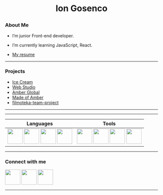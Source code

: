 # <p align="center">Ion Gosenco</p>

### About Me

- I’m junior Front-end developer.
- I’m currently learning JavaScript, React.

- [My resume](https://IvanBayern.github.io/resume/)

<!-- - :telescope: I’m junior Front-end developer.
- :seedling: I’m currently learning JavaScript, React.

- :octocat: [My resume](https://IvanBayern.github.io/resume/) -->

---

### Projects

- [Ice Cream](https://ivanbayern.github.io/team-project-ic/)
- [Web Studio](https://ivanbayern.github.io/goit-markup-hw-08/)
- [Amber Global](https://amberglobal.group/)
- [Made of Amber](https://ivanbayern.github.io/amber-tiles/)
- [filmoteka-team-project](https://ivanBayern.github.io/filmoteka-team-project/)

---

<!--
| **GitHub Analytics** | **Codewars** |
| -------------------- | ------------ |

| ![Statistic](https://github-readme-stats.vercel.app/api/top-langs/?username=ivanbayern
&layout=compact&theme=github_dark&border_color=1d1d1f&card_width=400) | <a href="https://www.codewars.com/users/ivanbayern
"><img src="https://www.codewars.com/users/ivanbayern
/badges/large" alt="codewars profile badge"></a> | -->

---

| **Languages**                                                                                                                                                                                                                                                                                                                                                                                                                                                                                                                                                                                           | **Tools**                                                                                                                                                                                                                                                                                                                                                                                                                                                                                                                                                                                               |
| ------------------------------------------------------------------------------------------------------------------------------------------------------------------------------------------------------------------------------------------------------------------------------------------------------------------------------------------------------------------------------------------------------------------------------------------------------------------------------------------------------------------------------------------------------------------------------------------------------- | ------------------------------------------------------------------------------------------------------------------------------------------------------------------------------------------------------------------------------------------------------------------------------------------------------------------------------------------------------------------------------------------------------------------------------------------------------------------------------------------------------------------------------------------------------------------------------------------------------- |
| <img src="https://user-images.githubusercontent.com/96209694/197349404-84265127-4f0e-4c09-870c-b8fa2aa1fdde.png" style="width:50px; height:50px"> <img src="https://user-images.githubusercontent.com/96209694/197349416-a35cbd14-1553-49d3-b4e1-43c50f50bb7e.png" style="width:50px; height:50px"> <img src="https://user-images.githubusercontent.com/96209694/197349421-fe45089b-2d88-4c5a-bc91-84cec9f67fd0.png" style="width:50px; height:50px"> <img src="https://user-images.githubusercontent.com/96209694/197349430-7ebc6bc6-feec-4442-bc84-d78dd70f4595.png" style="width:50px; height:50px"> | <img src="https://user-images.githubusercontent.com/96209694/197349543-a4c2643a-edc4-4bae-98ca-2c0d21a0ccd7.png" style="width:50px; height:50px"> <img src="https://user-images.githubusercontent.com/96209694/197349557-da93dd89-1999-4a45-9eee-4918d2854d1d.png" style="width:50px; height:50px"> <img src="https://user-images.githubusercontent.com/96209694/197349632-5ae55138-5f75-41f8-a255-9580f41d3eab.png" style="width:50px; height:50px"> <img src="https://user-images.githubusercontent.com/96209694/197349689-1e6ee8b1-7c3f-429b-9bc7-2c03f6cd33fa.png" style="width:50px; height:50px"> |

---

<!-- ### Courses

- [GoIT Full Stack Developer](https://github.com/savchyndd/hw-goit-fullstack/blob/main/README.md#home-work-goit-course-full-stack-developer)
  - [x] [HTML&CSS](https://github.com/savchyndd/hw-goit-fullstack/blob/main/README.md#html--css)
  - [x] [JavaScript](https://github.com/savchyndd/hw-goit-fullstack/blob/main/README.md#javascript)

--- -->

### Connect with me

[<img src="https://user-images.githubusercontent.com/96209694/197349837-9a197b23-2a08-4c01-92b9-22c9cfca6faa.png" style="width:50px; height:50px" >](https://github.com/ivanbayern)
[<img src="https://user-images.githubusercontent.com/96209694/197349355-31009bb6-8171-4533-adf5-2d1f60d00230.png" style="width:50px; height:50px" >](https://www.linkedin.com/in/ion-gosenco-384152220/)
[<img src="https://user-images.githubusercontent.com/96209694/197350945-d92dab8d-5075-4a38-9065-25325ba8cac4.png" style="width:50px; height:50px" >](mailto:ivanbayern42@gmail.com)

---

<!-- ![React](https://img.shields.io/badge/React-20232A?style=for-the-badge&logo=react&logoColor=61DAFB)
![TypeScript](https://img.shields.io/badge/typescript-%23007ACC.svg?style=for-the-badge&logo=typescript&logoColor=white)
![Webpack](https://img.shields.io/badge/webpack-%238DD6F9.svg?style=for-the-badge&logo=webpack&logoColor=black) -->
